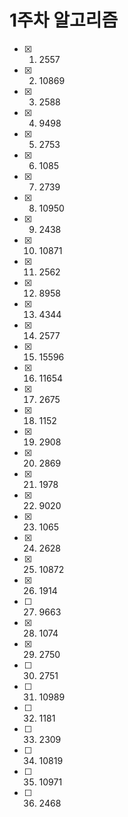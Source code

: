 # 1주차 알고리즘

- [x] 1. 2557
- [x] 2. 10869
- [x] 3. 2588
- [x] 4. 9498
- [x] 5. 2753
- [x] 6. 1085
- [x] 7. 2739
- [x] 8. 10950
- [x] 9. 2438
- [x] 10. 10871
- [x] 11. 2562
- [x] 12. 8958
- [x] 13. 4344
- [x] 14. 2577
- [x] 15. 15596
- [x] 16. 11654
- [x] 17. 2675
- [x] 18. 1152
- [x] 19. 2908
- [x] 20. 2869
- [x] 21. 1978
- [x] 22. 9020
- [x] 23. 1065
- [x] 24. 2628
- [x] 25. 10872
- [x] 26. 1914
- [ ] 27. 9663
- [x] 28. 1074
- [x] 29. 2750
- [ ] 30. 2751
- [ ] 31. 10989
- [ ] 32. 1181
- [ ] 33. 2309
- [ ] 34. 10819
- [ ] 35. 10971
- [ ] 36. 2468
